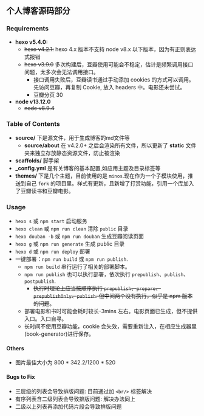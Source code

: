 ## 个人博客源码部分

### Requirements

* **hexo v5.4.0:**
  * ~~hexo v4.2.1:~~ hexo 4.x 版本不支持 node v8.x 以下版本，因为有正则表达式报错
  * ~~hexo v3.9.0~~ 多次构建后，豆瓣使用可能会不稳定，估计是频繁调用接口问题，太多次会无法调用接口。
    * 接口调用失败后，豆瓣读书通过手动添加 cookies 的方式可以调用。先访问豆瓣，再复制 Cookie, 放入 headers 中。电影还未尝试。
    * 豆瓣分页 30
* **node v13.12.0**
  * ~~node v8.9.4~~

### Table of Contents

* **source/** 下是源文件，用于生成博客的md文件等
  * **source/about** 在 v4.2.0+ 之后会渲染所有文件，所以更新了 **static** 文件夹来独立存放静态资源文件，防止被渲染
* **scaffolds/** 脚手架
* **_config.yml** 是有关博客的基本配置,如应用主题及目录标签等
* **themes/** 下是几个主题，目前使用的是 `minos`.现在作为一个子模块使用，推送到自己 `fork` 的项目里。样式有更新，且新增了打赏功能，引用一个库加入了豆瓣读书和豆瓣电影。

### Usage

* `hexo s` 或 `npm start` 启动服务
* `hexo clean` 或 `npm run clean` 清除 `public` 目录
* `hexo douban -b` 或 `npm run douban` 生成豆瓣阅读页面
* `hexo g` 或 `npm run generate` 生成 public 目录
* `hexo d` 或 `npm run deploy` 部署
* 一键部署：`npm run build` 或 `npm run publish`.
  * `npm run build` 串行运行了相关的部署脚本。
  * `npm run publish` 也可以执行部署，依次执行 `prepublish`、`publish`、`postpublish`.
    * ~~执行时理论上应当按顺序执行 `prepublish`、`prepare`、`prepublishOnly`、`publish`. 但中间两个没有执行，似乎是 npm 版本的问题~~。
  * 部署电影和书时可能会耗时较长-3mins 左右。电影页面已生成，但不提供入口。入口自寻。
  * 长时间不使用豆瓣功能，cookie 会失效，需要重新注入，在相应生成器里(book-generator)进行保存。

#### Others

* 图片最佳大小为 800 * 342.2/1200 * 520

#### Bugs to Fix

* 三层级的列表会导致排版问题: 目前通过加 `<br/>` 标签解决
* 有序列表含二级列表会导致排版问题: 解决办法同上
* 二级以上列表再添加代码片段会导致排版问题
